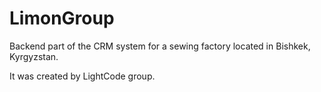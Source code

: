 # LimonGroup

Backend part of the CRM system for a sewing factory located in Bishkek, Kyrgyzstan. 

It was created by LightCode group.

